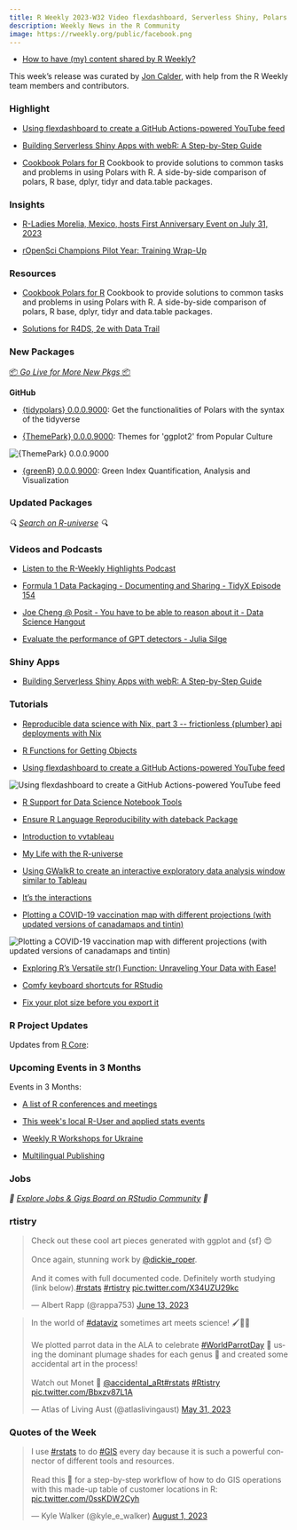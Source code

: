 ```yaml
---
title: R Weekly 2023-W32 Video flexdashboard, Serverless Shiny, Polars
description: Weekly News in the R Community
image: https://rweekly.org/public/facebook.png
---
```


+ [How to have (my) content shared by R Weekly?](https://github.com/rweekly/rweekly.org#how-to-have-my-content-shared-by-r-weekly)

This week’s release was curated by [Jon Calder](https://twitter.com/jonmcalder), with help from the R Weekly team members and contributors.

### Highlight

+ [Using flexdashboard to create a GitHub Actions-powered YouTube feed](https://ivelasq.rbind.io/blog/automated-youtube-dashboard/)

+ [Building Serverless Shiny Apps with webR: A Step-by-Step Guide](https://hypebright.nl/index.php/en/2023/07/25/building-serverless-shiny-apps-with-webr-a-step-by-step-guide/)

+ [Cookbook Polars for R](https://github.com/ddotta/cookbook-rpolars) Cookbook to provide solutions to common tasks and problems in using Polars with R. A side-by-side comparison of polars, R base, dplyr, tidyr and data.table packages.  

### Insights

+ [R-Ladies Morelia, Mexico, hosts First Anniversary Event on July 31, 2023](https://www.r-consortium.org/events/2023/07/31/r-ladies-morelia-mexico-hosts-first-anniversary-event-on-july-31-2023)

+ [rOpenSci Champions Pilot Year: Training Wrap-Up](https://ropensci.org/blog/2023/08/04/champions-program-training/)

### Resources

+ [Cookbook Polars for R](https://github.com/ddotta/cookbook-rpolars) Cookbook to provide solutions to common tasks and problems in using Polars with R. A side-by-side comparison of polars, R base, dplyr, tidyr and data.table packages.  

+ [Solutions for R4DS, 2e with Data Trail](https://www.tidyverse.org/blog/2023/08/data-trail/)

### New Packages

<p class="added-hostname"><a href="https://rweekly.org/live" target="_blank" class="externalLink">📦 <i>Go Live for More New Pkgs</i> 📦</a></p>

**GitHub**

+ [{tidypolars} 0.0.0.9000](https://github.com/etiennebacher/tidypolars): Get the functionalities of Polars with the syntax of the tidyverse

+ [{ThemePark} 0.0.0.9000](https://github.com/MatthewBJane/theme_park): Themes for 'ggplot2' from Popular Culture

![{ThemePark} 0.0.0.9000](https://raw.githubusercontent.com/rweekly/image/master/2023/W32/themepark.png)

+ [{greenR} 0.0.0.9000](https://github.com/sachit27/greenR): Green Index Quantification, Analysis and Visualization

### Updated Packages

<i>🔍 [Search on R-universe](https://r-universe.dev/search/) 🔍</i>

### Videos and Podcasts

+ [Listen to the R-Weekly Highlights Podcast](https://rweekly.fireside.fm/)

+ [Formula 1 Data Packaging - Documenting and Sharing - TidyX Episode 154](https://www.youtube.com/watch?v=tKPhMAHVFhE)

+ [Joe Cheng @ Posit - You have to be able to reason about it - Data Science Hangout](https://www.youtube.com/watch?v=J8qbRYa4430)

+ [Evaluate the performance of GPT detectors - Julia Silge](https://www.youtube.com/watch?v=8N5zIHSzJoE)

### Shiny Apps

+ [Building Serverless Shiny Apps with webR: A Step-by-Step Guide](https://hypebright.nl/index.php/en/2023/07/25/building-serverless-shiny-apps-with-webr-a-step-by-step-guide/)

### Tutorials

+ [Reproducible data science with Nix, part 3 -- frictionless {plumber} api deployments with Nix](https://www.brodrigues.co/blog/2023-07-30-nix_for_r_part3/)

+ [R Functions for Getting Objects](https://www.spsanderson.com/steveondata/posts/2023-08-01/index.html)

+ [Using flexdashboard to create a GitHub Actions-powered YouTube feed](https://ivelasq.rbind.io/blog/automated-youtube-dashboard/)

![Using flexdashboard to create a GitHub Actions-powered YouTube feed](https://raw.githubusercontent.com/rweekly/image/master/2023/W32/youtube.png)

+ [R Support for Data Science Notebook Tools](https://lukas-r.blog/posts/2023-07-29-r-support-for-data-science-notebook-tools/)

+ [Ensure R Language Reproducibility with dateback Package](https://r4stats.com/2023/08/01/ensure-r-language-reproducibility-with-dateback-package/)

+ [Introduction to vvtableau](https://vusaverse.github.io/posts/vvtableau.html)

+ [My Life with the R-universe](https://ropensci.org/blog/2023/08/01/r-universe-and-cran/)

+ [Using GWalkR to create an interactive exploratory data analysis window similar to Tableau](https://lsinks.github.io/posts/2023-08-01-tidytuesday-US-states/states.html)

+ [It’s the interactions](https://lorentzen.ch/index.php/2023/08/01/its-the-interactions/)

+ [Plotting a COVID-19 vaccination map with different projections (with updated versions of canadamaps and tintin)](https://pacha.dev/blog/2023/08/02/canadamaps-tintin/index.html)

![Plotting a COVID-19 vaccination map with different projections (with updated versions of canadamaps and tintin)](https://raw.githubusercontent.com/rweekly/image/master/2023/W32/tintin.png)

+ [Exploring R’s Versatile str() Function: Unraveling Your Data with Ease!](https://www.spsanderson.com/steveondata/posts/2023-08-04/index.html)

+ [Comfy keyboard shortcuts for RStudio](https://jimgar.github.io/posts/rstudio-keyboard-shortcuts/post.html)

+ [Fix your plot size before you export it](https://alberts-newsletter.beehiiv.com/p/fix-ggplot-size)

<!--<div class="post-more-begin></div><div class="post-more-end"></div>-->

### R Project Updates

Updates from [R Core](http://developer.r-project.org/blosxom.cgi/R-devel/NEWS):

### Upcoming Events in 3 Months

Events in 3 Months:

+ [A list of R conferences and meetings](https://jumpingrivers.github.io/meetingsR/events.html)

+ [This week's local R-User and applied stats events](https://community.rstudio.com/c/irl)

+ [Weekly R Workshops for Ukraine](https://sites.google.com/view/dariia-mykhailyshyna/main/r-workshops-for-ukraine)

+ [Multilingual Publishing](https://ropensci.org/commcalls/nov2023-multilingual/)

### Jobs

<i>💼 [Explore Jobs & Gigs Board on RStudio Community](https://community.rstudio.com/c/jobs/) 💼</i>

### rtistry

<blockquote class="twitter-tweet"><p lang="en" dir="ltr">Check out these cool art pieces generated with ggplot and {sf} 😍<br><br>Once again, stunning work by <a href="https://twitter.com/dickie_roper?ref_src=twsrc%5Etfw">@dickie_roper</a>.<br><br>And it comes with full documented code. Definitely worth studying (link below).<a href="https://twitter.com/hashtag/rstats?src=hash&amp;ref_src=twsrc%5Etfw">#rstats</a> <a href="https://twitter.com/hashtag/rtistry?src=hash&amp;ref_src=twsrc%5Etfw">#rtistry</a> <a href="https://t.co/X34UZU29kc">pic.twitter.com/X34UZU29kc</a></p>&mdash; Albert Rapp (@rappa753) <a href="https://twitter.com/rappa753/status/1668619436700602375?ref_src=twsrc%5Etfw">June 13, 2023</a></blockquote> <script async src="https://platform.twitter.com/widgets.js" charset="utf-8"></script>

<blockquote class="twitter-tweet"><p lang="en" dir="ltr">In the world of <a href="https://twitter.com/hashtag/dataviz?src=hash&amp;ref_src=twsrc%5Etfw">#dataviz</a> sometimes art meets science! 🖌👩‍🔬<br><br>We plotted parrot data in the ALA to celebrate <a href="https://twitter.com/hashtag/WorldParrotDay?src=hash&amp;ref_src=twsrc%5Etfw">#WorldParrotDay</a> 🦜 using the dominant plumage shades for each genus 🌈 and created some accidental art in the process! <br><br>Watch out Monet ‍🎨 <a href="https://twitter.com/accidental_art?ref_src=twsrc%5Etfw">@accidental_aRt</a><a href="https://twitter.com/hashtag/rstats?src=hash&amp;ref_src=twsrc%5Etfw">#rstats</a> <a href="https://twitter.com/hashtag/Rtistry?src=hash&amp;ref_src=twsrc%5Etfw">#Rtistry</a> <a href="https://t.co/Bbxzv87L1A">pic.twitter.com/Bbxzv87L1A</a></p>&mdash; Atlas of Living Aust (@atlaslivingaust) <a href="https://twitter.com/atlaslivingaust/status/1663765028724699137?ref_src=twsrc%5Etfw">May 31, 2023</a></blockquote> <script async src="https://platform.twitter.com/widgets.js" charset="utf-8"></script>

### Quotes of the Week

<blockquote class="twitter-tweet"><p lang="en" dir="ltr">I use <a href="https://twitter.com/hashtag/rstats?src=hash&amp;ref_src=twsrc%5Etfw">#rstats</a> to do <a href="https://twitter.com/hashtag/GIS?src=hash&amp;ref_src=twsrc%5Etfw">#GIS</a> every day because it is such a powerful connector of different tools and resources. <br><br>Read this 🧵 for a step-by-step workflow of how to do GIS operations with this made-up table of customer locations in R: <a href="https://t.co/0ssKDW2Cyh">pic.twitter.com/0ssKDW2Cyh</a></p>&mdash; Kyle Walker (@kyle_e_walker) <a href="https://twitter.com/kyle_e_walker/status/1686473481666379777?ref_src=twsrc%5Etfw">August 1, 2023</a></blockquote> <script async src="https://platform.twitter.com/widgets.js" charset="utf-8"></script>

